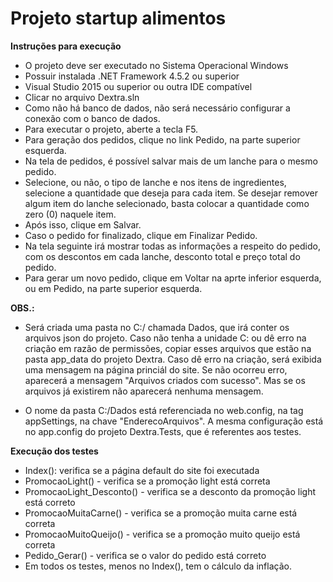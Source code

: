 # Projeto startup alimentos

<b>Instruções para execução</b>

- O projeto deve ser executado no Sistema Operacional Windows
- Possuir instalada .NET Framework 4.5.2 ou superior
- Visual Studio 2015 ou superior ou outra IDE compatível
- Clicar no arquivo Dextra.sln
- Como não há banco de dados, não será necessário configurar a conexão com o banco de dados.
- Para executar o projeto, aberte a tecla F5.
- Para geração dos pedidos, clique no link Pedido, na parte superior esquerda.
- Na tela de pedidos, é possível salvar mais de um lanche para o mesmo pedido.
- Selecione, ou não, o tipo de lanche e nos itens de ingredientes, selecione a quantidade que deseja para cada item. Se desejar remover algum item do lanche selecionado, basta colocar a quantidade como zero (0) naquele item.
- Após isso, clique em Salvar.
- Caso o pedido for finalizado, clique em Finalizar Pedido.
- Na tela seguinte irá mostrar todas as informações a respeito do pedido, com os descontos em cada lanche, desconto total e preço total do pedido.
- Para gerar um novo pedido, clique em Voltar na aprte inferior esquerda, ou em Pedido, na parte superior esquerda.

<b>OBS.: </b>
- Será criada uma pasta no C:/ chamada Dados, que irá conter os arquivos json do projeto. Caso não tenha a unidade C: ou dê erro na criação em razão de permissões, copiar esses arquivos que estão na pasta app_data do projeto Dextra. Caso dê erro na criação, será exibida uma mensagem na página princiál do site. Se não ocorreu erro, aparecerá a mensagem "Arquivos criados com sucesso". Mas se os arquivos já existirem não aparecerá nenhuma mensagem.

- O nome da pasta C:/Dados está referenciada no web.config, na tag appSettings, na chave "EnderecoArquivos". A mesma configuração está no app.config do projeto Dextra.Tests, que é referentes aos testes.

<b> Execução dos testes </b>
- Index(): verifica se a página default do site foi executada
- PromocaoLight() - verifica se a promoção light está correta
- PromocaoLight_Desconto() - verifica se a desconto da promoção light está correto
- PromocaoMuitaCarne() - verifica se a promoção muita carne está correta
- PromocaoMuitoQueijo() - verifica se a promoção muito queijo está correta
- Pedido_Gerar() - verifica se o valor do pedido está correto
- Em todos os testes, menos no Index(), tem o cálculo da inflação.



